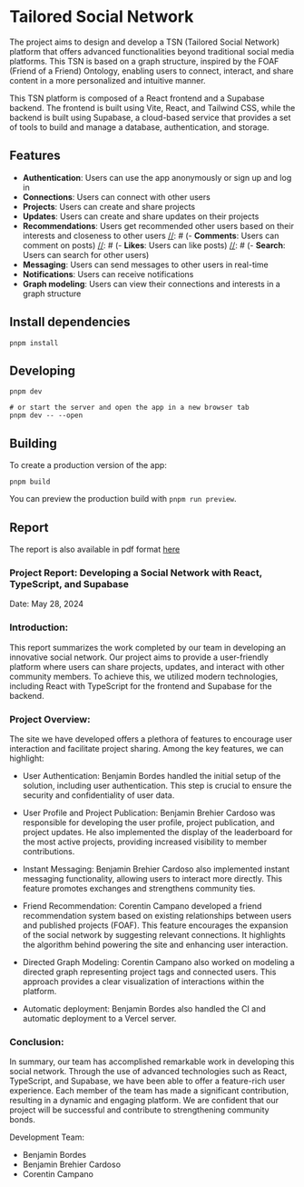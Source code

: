 # Tailored Social Network

The project aims to design and develop a TSN (Tailored Social Network) platform that offers advanced functionalities beyond traditional social media platforms. This TSN is based on a graph structure, inspired by the FOAF (Friend of a Friend) Ontology, enabling users to connect, interact, and share content in a more personalized and intuitive manner.

This TSN platform is composed of a React frontend and a Supabase backend. The frontend is built using Vite, React, and Tailwind CSS, while the backend is built using Supabase, a cloud-based service that provides a set of tools to build and manage a database, authentication, and storage.

## Features

[//]: # (The TSN platform can take into consideration, and not limited to, the following features:)
[//]: # (Graph-Based Networking: Implement a graph-based data structure to represent user connections, interests ... and relationships,)
[//]: # (Recommendation: Develop an intelligent recommendation procedure based on user interactions, interests ... and preferences,)
[//]: # (Privacy Controls: Provide users with fine-grained privacy settings to control the visibility of their posts and personal information,)
[//]: # (Customizable User Profiles: Allow users to create rich, customizable profiles with multimedia content and detailed information,)
[//]: # (Intuitive User Interface: Design an intuitive user interface for seamless navigation and interaction,)
[//]: # (Messaging and Notifications: Implement real-time messaging and notification features to keep users updated on their network activities,)
[//]: # (Content Sharing and Collaboration: Enable users to share various types of content &#40;text, images, videos&#41; and collaborate on projects or events,)

- **Authentication**: Users can use the app anonymously or sign up and log in
- **Connections**: Users can connect with other users
- **Projects**: Users can create and share projects
- **Updates**: Users can create and share updates on their projects
- **Recommendations**: Users get recommended other users based on their interests and closeness to other users
[//]: # (- **Comments**: Users can comment on posts)
[//]: # (- **Likes**: Users can like posts)
[//]: # (- **Search**: Users can search for other users)
- **Messaging**: Users can send messages to other users in real-time
- **Notifications**: Users can receive notifications
- **Graph modeling**: Users can view their connections and interests in a graph structure

## Install dependencies

```shell
pnpm install
```

## Developing

```shell
pnpm dev

# or start the server and open the app in a new browser tab
pnpm dev -- --open
```

## Building

To create a production version of the app:

```shell
pnpm build
```

You can preview the production build with `pnpm run preview`.

## Report

The report is also available in pdf format [here](report.pdf)

### Project Report: Developing a Social Network with React, TypeScript, and Supabase

Date: May 28, 2024

### Introduction:

This report summarizes the work completed by our team in developing an innovative social network. Our project aims to provide a user-friendly platform where users can share projects, updates, and interact with other community members. To achieve this, we utilized modern technologies, including React with TypeScript for the frontend and Supabase for the backend.

### Project Overview:

The site we have developed offers a plethora of features to encourage user interaction and facilitate project sharing. Among the key features, we can highlight:

- User Authentication: Benjamin Bordes handled the initial setup of the solution, including user authentication. This step is crucial to ensure the security and confidentiality of user data.

- User Profile and Project Publication: Benjamin Brehier Cardoso was responsible for developing the user profile, project publication, and project updates. He also implemented the display of the leaderboard for the most active projects, providing increased visibility to member contributions.

- Instant Messaging: Benjamin Brehier Cardoso also implemented instant messaging functionality, allowing users to interact more directly. This feature promotes exchanges and strengthens community ties.
- Friend Recommendation: Corentin Campano developed a friend recommendation system based on existing relationships between users and published projects (FOAF). This feature encourages the expansion of the social network by suggesting relevant connections. It highlights the algorithm behind powering the site and enhancing user interaction.

- Directed Graph Modeling: Corentin Campano also worked on modeling a directed graph representing project tags and connected users. This approach provides a clear visualization of interactions within the platform.
- Automatic deployment: Benjamin Bordes also handled the CI and automatic deployment to a Vercel server.

### Conclusion:

In summary, our team has accomplished remarkable work in developing this social network. Through the use of advanced technologies such as React, TypeScript, and Supabase, we have been able to offer a feature-rich user experience. Each member of the team has made a significant contribution, resulting in a dynamic and engaging platform. We are confident that our project will be successful and contribute to strengthening community bonds.

Development Team:

- Benjamin Bordes
- Benjamin Brehier Cardoso
- Corentin Campano
